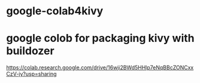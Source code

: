 # google-colab4kivy

# google colob for packaging kivy with buildozer

https://colab.research.google.com/drive/16wji2BWd5HHlp7eNqBBcZONCxxCzV-jy?usp=sharing

